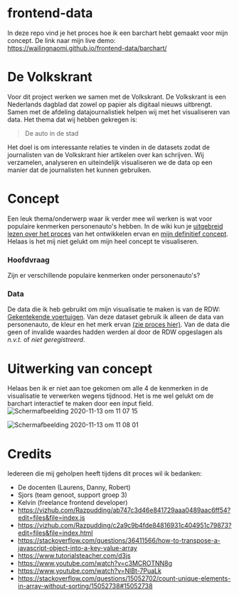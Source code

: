 # frontend-data
In deze repo vind je het proces hoe ik een barchart hebt gemaakt voor mijn concept. De link naar mijn live demo: https://wailingnaomi.github.io/frontend-data/barchart/

# De Volkskrant

Voor dit project werken we samen met de Volkskrant. De Volkskrant is een Nederlands dagblad dat zowel op papier als digitaal nieuws uitbrengt. Samen met de afdeling datajournalistiek helpen wij met het visualiseren van data. Het thema dat wij hebben gekregen is:

> De auto in de stad

Het doel is om interessante relaties te vinden in de datasets zodat de journalisten van de Volkskrant hier artikelen over kan schrijven. Wij verzamelen, analyseren en uiteindelijk visualiseren we de data op een manier dat de journalisten het kunnen gebruiken.

# Concept
Een leuk thema/onderwerp waar ik verder mee wil werken is wat voor populaire kenmerken personenauto's hebben. In de wiki kun je [uitgebreid lezen over het proces](https://github.com/wailingnaomi/functional-programming/wiki/Concept-proces) van het ontwikkelen ervan en [mijn definitief concept](https://github.com/wailingnaomi/frontend-data/wiki/Definitief-concept). Helaas is het mij niet gelukt om mijn heel concept te visualiseren.

### Hoofdvraag
Zijn er verschillende populaire kenmerken onder personenauto's?

### Data
De data die ik heb gebruikt om mijn visualisatie te maken is van de RDW: [Gekentekende voertuigen](https://opendata.rdw.nl/Voertuigen/Open-Data-RDW-Gekentekende_voertuigen/m9d7-ebf2). Van deze dataset gebruik ik alleen de data van personenauto, de kleur en het merk ervan [(zie proces hier)](https://github.com/wailingnaomi/frontend-data/wiki/Data-inladen,-opschonen-en-filteren). Van de data die geen of invalide waardes hadden werden al door de RDW opgeslagen als _n.v.t._ of _niet geregistreerd_. 

# Uitwerking van concept
Helaas ben ik er niet aan toe gekomen om alle 4 de kenmerken in de visualisatie te verwerken wegens tijdnood. Het is me wel gelukt om de barchart interactief te maken door een input field. 
![Schermafbeelding 2020-11-13 om 11 07 15](https://user-images.githubusercontent.com/55541888/99060501-6ab25800-25a0-11eb-904b-a5252ef97d7a.png)

![Schermafbeelding 2020-11-13 om 11 08 01](https://user-images.githubusercontent.com/55541888/99060586-887fbd00-25a0-11eb-89c5-1b43e186df40.png)

# Credits
Iedereen die mij geholpen heeft tijdens dit proces wil ik bedanken:
- De docenten (Laurens, Danny, Robert)
- Sjors (team genoot, support groep 3)
- Kelvin (freelance frontend developer)
- https://vizhub.com/Razpudding/ab747c3d46e841729aaa0489aac6ff54?edit=files&file=index.js
- https://vizhub.com/Razpudding/c2a9c9b4fde84816931c404951c79873?edit=files&file=index.html
- https://stackoverflow.com/questions/36411566/how-to-transpose-a-javascript-object-into-a-key-value-array
- https://www.tutorialsteacher.com/d3js
- https://www.youtube.com/watch?v=c3MCROTNN8g
- https://www.youtube.com/watch?v=NlBt-7PuaLk
- https://stackoverflow.com/questions/15052702/count-unique-elements-in-array-without-sorting/15052738#15052738
